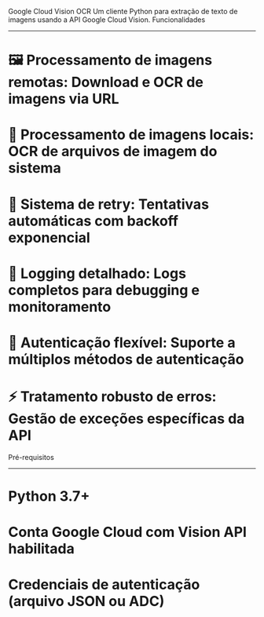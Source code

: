 Google Cloud Vision OCR
Um cliente Python para extração de texto de imagens usando a API Google Cloud Vision.
Funcionalidades

---

# 🖼️ Processamento de imagens remotas: Download e OCR de imagens via URL
# 📁 Processamento de imagens locais: OCR de arquivos de imagem do sistema
# 🔄 Sistema de retry: Tentativas automáticas com backoff exponencial
# 📝 Logging detalhado: Logs completos para debugging e monitoramento
# 🔐 Autenticação flexível: Suporte a múltiplos métodos de autenticação
# ⚡ Tratamento robusto de erros: Gestão de exceções específicas da API

Pré-requisitos

---

# Python 3.7+
# Conta Google Cloud com Vision API habilitada
# Credenciais de autenticação (arquivo JSON ou ADC)